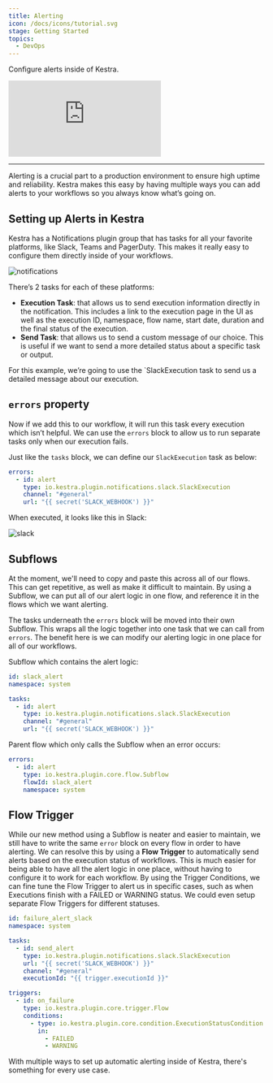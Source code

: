 ```yaml
---
title: Alerting 
icon: /docs/icons/tutorial.svg
stage: Getting Started
topics:
  - DevOps
---
```


Configure alerts inside of Kestra.

<div class="video-container">
  <iframe src="https://www.youtube.com/embed/wIsbBpw3yCM?si=y0ZcPIDjLYPHnVVN" title="YouTube video player" frameborder="0" allow="accelerometer; autoplay; clipboard-write; encrypted-media; gyroscope; picture-in-picture; web-share" referrerpolicy="strict-origin-when-cross-origin" allowfullscreen></iframe>
</div>

---

Alerting is a crucial part to a production environment to ensure high uptime and reliability. Kestra makes this easy by having multiple ways you can add alerts to your workflows so you always know what’s going on.

## Setting up Alerts in Kestra

Kestra has a Notifications plugin group that has tasks for all your favorite platforms, like Slack, Teams and PagerDuty. This makes it really easy to configure them directly inside of your workflows.

![notifications](/docs/how-to-guides/alerting/notifications.png)

There’s 2 tasks for each of these platforms:

- **Execution Task**: that allows us to send execution information directly in the notification. This includes a link to the execution page in the UI as well as the execution ID, namespace, flow name, start date, duration and the final status of the execution.
- **Send Task**: that allows us to send a custom message of our choice. This is useful if we want to send a more detailed status about a specific task or output.

For this example, we’re going to use the `SlackExecution task to send us a detailed message about our execution. 

## `errors` property

Now if we add this to our workflow, it will run this task every execution which isn’t helpful. We can use the `errors` block to allow us to run separate tasks only when our execution fails. 

Just like the `tasks` block, we can define our `SlackExecution` task as below:

```yaml
errors:
  - id: alert
    type: io.kestra.plugin.notifications.slack.SlackExecution
    channel: "#general"
    url: "{{ secret('SLACK_WEBHOOK') }}"
```

When executed, it looks like this in Slack:

![slack](/docs/how-to-guides/alerting/slack.png)

## Subflows

At the moment, we'll need to copy and paste this across all of our flows. This can get repetitive, as well as make it difficult to maintain. By using a Subflow, we can put all of our alert logic in one flow, and reference it in the flows which we want alerting.

The tasks underneath the `errors` block will be moved into their own Subflow. This wraps all the logic together into one task that we can call from `errors`. The benefit here is we can modify our alerting logic in one place for all of our workflows.

Subflow which contains the alert logic:

```yaml
id: slack_alert
namespace: system

tasks:
  - id: alert
    type: io.kestra.plugin.notifications.slack.SlackExecution
    channel: "#general"
    url: "{{ secret('SLACK_WEBHOOK') }}"
```

Parent flow which only calls the Subflow when an error occurs:

```yaml
errors:
  - id: alert
    type: io.kestra.plugin.core.flow.Subflow
    flowId: slack_alert
    namespace: system
```

## Flow Trigger

While our new method using a Subflow is neater and easier to maintain, we still have to write the same `error` block on every flow in order to have alerting. We can resolve this by using a **Flow Trigger** to automatically send alerts based on the execution status of workflows. This is much easier for being able to have all the alert logic in one place, without having to configure it to work for each workflow. By using the Trigger Conditions, we can fine tune the Flow Trigger to alert us in specific cases, such as when Executions finish with a FAILED or WARNING status. We could even setup separate Flow Triggers for different statuses.

```yaml
id: failure_alert_slack
namespace: system

tasks:
  - id: send_alert
    type: io.kestra.plugin.notifications.slack.SlackExecution
    url: "{{ secret('SLACK_WEBHOOK') }}"
    channel: "#general"
    executionId: "{{ trigger.executionId }}"

triggers:
  - id: on_failure
    type: io.kestra.plugin.core.trigger.Flow
    conditions:
      - type: io.kestra.plugin.core.condition.ExecutionStatusCondition
        in:
          - FAILED
          - WARNING

```

With multiple ways to set up automatic alerting inside of Kestra, there's something for every use case.
